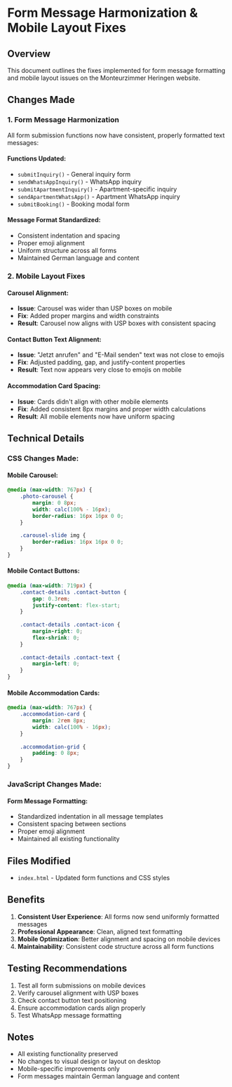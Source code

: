 # Form Message Harmonization & Mobile Layout Fixes

## Overview
This document outlines the fixes implemented for form message formatting and mobile layout issues on the Monteurzimmer Heringen website.

## Changes Made

### 1. Form Message Harmonization
All form submission functions now have consistent, properly formatted text messages:

#### Functions Updated:
- `submitInquiry()` - General inquiry form
- `sendWhatsAppInquiry()` - WhatsApp inquiry
- `submitApartmentInquiry()` - Apartment-specific inquiry
- `sendApartmentWhatsApp()` - Apartment WhatsApp inquiry
- `submitBooking()` - Booking modal form

#### Message Format Standardized:
- Consistent indentation and spacing
- Proper emoji alignment
- Uniform structure across all forms
- Maintained German language and content

### 2. Mobile Layout Fixes

#### Carousel Alignment:
- **Issue**: Carousel was wider than USP boxes on mobile
- **Fix**: Added proper margins and width constraints
- **Result**: Carousel now aligns with USP boxes with consistent spacing

#### Contact Button Text Alignment:
- **Issue**: "Jetzt anrufen" and "E-Mail senden" text was not close to emojis
- **Fix**: Adjusted padding, gap, and justify-content properties
- **Result**: Text now appears very close to emojis on mobile

#### Accommodation Card Spacing:
- **Issue**: Cards didn't align with other mobile elements
- **Fix**: Added consistent 8px margins and proper width calculations
- **Result**: All mobile elements now have uniform spacing

## Technical Details

### CSS Changes Made:

#### Mobile Carousel:
```css
@media (max-width: 767px) {
    .photo-carousel {
        margin: 0 8px;
        width: calc(100% - 16px);
        border-radius: 16px 16px 0 0;
    }
    
    .carousel-slide img {
        border-radius: 16px 16px 0 0;
    }
}
```

#### Mobile Contact Buttons:
```css
@media (max-width: 719px) {
    .contact-details .contact-button {
        gap: 0.3rem;
        justify-content: flex-start;
    }
    
    .contact-details .contact-icon {
        margin-right: 0;
        flex-shrink: 0;
    }
    
    .contact-details .contact-text {
        margin-left: 0;
    }
}
```

#### Mobile Accommodation Cards:
```css
@media (max-width: 767px) {
    .accommodation-card {
        margin: 2rem 8px;
        width: calc(100% - 16px);
    }
    
    .accommodation-grid {
        padding: 0 8px;
    }
}
```

### JavaScript Changes Made:

#### Form Message Formatting:
- Standardized indentation in all message templates
- Consistent spacing between sections
- Proper emoji alignment
- Maintained all existing functionality

## Files Modified
- `index.html` - Updated form functions and CSS styles

## Benefits
1. **Consistent User Experience**: All forms now send uniformly formatted messages
2. **Professional Appearance**: Clean, aligned text formatting
3. **Mobile Optimization**: Better alignment and spacing on mobile devices
4. **Maintainability**: Consistent code structure across all form functions

## Testing Recommendations
1. Test all form submissions on mobile devices
2. Verify carousel alignment with USP boxes
3. Check contact button text positioning
4. Ensure accommodation cards align properly
5. Test WhatsApp message formatting

## Notes
- All existing functionality preserved
- No changes to visual design or layout on desktop
- Mobile-specific improvements only
- Form messages maintain German language and content




